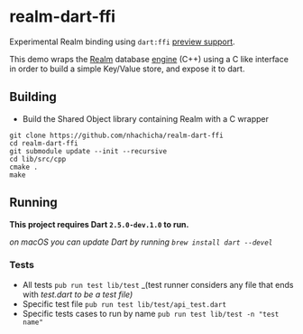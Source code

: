 # realm-dart-ffi
Experimental Realm binding using `dart:ffi` [preview support](https://github.com/dart-lang/sdk/issues/34452#issuecomment-482136759). 

This demo wraps the [Realm](https://realm.io/) database [engine](https://github.com/realm/realm-object-store/) (C++) using a C like interface in order to build a simple Key/Value store, and expose it to dart.

## Building 

- Build the Shared Object library containing Realm with a C wrapper

```
git clone https://github.com/nhachicha/realm-dart-ffi
cd realm-dart-ffi
git submodule update --init --recursive
cd lib/src/cpp
cmake .
make
```

## Running 

__This project requires Dart `2.5.0-dev.1.0` to run.__

_on macOS you can update Dart by running `brew install dart --devel`_

<!-- ### Example 
- Run the example (from the root directory `realm-dart-ffi`)
```
realm-dart-ffi> pub get
realm-dart-ffi> pub run example/main
```

This should persist two keys, then retrieve them.

```
Creating database demo.realm
Put key: first name value: Nabil
Put key: last name value: Hachicha
Get key: first name
Get key: last name
Hello Nabil Hachicha
Closing database 
```
- [Example](./example/main.dart):
```Dart
  Database d = Database("demo.realm");
  d.put("first name", "Nabil");
  String firstName = d.get("first name");
```

You can also inspect the generated Realm database using [Realm Studio](https://realm.io/products/realm-studio/)
![](./art/screenshot.png) -->

### Tests
<!-- update with 'pub run build_runner test' once we add code gen  -->
- All tests `pub run test lib/test` _(test runner considers any file that ends with _test.dart to be a test file)_
- Specific test file `pub run test lib/test/api_test.dart`
- Specific tests cases to run by name `pub run test lib/test -n "test name"`

